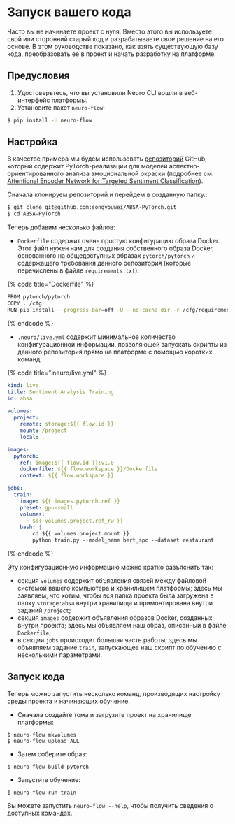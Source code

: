 # Запуск вашего кода

Часто вы не начинаете проект с нуля. Вместо этого вы используете свой или сторонний старый код и разрабатываете свое решение на его основе. В этом руководстве показано, как взять существующую базу кода, преобразовать ее в проект и начать разработку на платформе.

## Предусловия

1. Удостоверьтесь, что вы установили Neuro CLI вошли в веб-интерфейс платформы.
2. Установите пакет `neuro-flow`:

```bash
$ pip install -U neuro-flow
```

## Настройка

В качестве примера мы будем использовать [репозиторий](https://github.com/songyouwei/ABSA-PyTorch) GitHub, который содержит PyTorch-реализации для моделей аспектно-ориентированного анализа эмоциональной окраски \(подробнее см. [Attentional Encoder Network for Targeted Sentiment Classification](https://paperswithcode.com/paper/attentional-encoder-network-for-targeted)\).

Сначала клонируем репозиторий и перейдем в созданную папку.:

```bash
$ git clone git@github.com:songyouwei/ABSA-PyTorch.git
$ cd ABSA-PyTorch
```

Теперь добавим несколько файлов:

* `Dockerfile` содержит очень простую конфигурацию образа Docker. Этот файл нужен нам для создания собственного образа Docker, основанного на общедоступных образах `pytorch/pytorch` и содержащего требования данного репозитория \(которые перечислены в файле `requirements.txt`\):

{% code title="Dockerfile" %}
```bash
FROM pytorch/pytorch
COPY . /cfg
RUN pip install --progress-bar=off -U --no-cache-dir -r /cfg/requirements.txt
```
{% endcode %}

* `.neuro/live.yml` содержит минимальное количество конфигурационной информации, позволяющей запускать скрипты из данного репозитория прямо на платформе с помощью коротких команд:

{% code title=".neuro/live.yml" %}
```yaml
kind: live
title: Sentiment Analysis Training
id: absa

volumes:
  project:
    remote: storage:${{ flow.id }}
    mount: /project
    local: .

images:
  pytorch:
    ref: image:${{ flow.id }}:v1.0
    dockerfile: ${{ flow.workspace }}/Dockerfile
    context: ${{ flow.workspace }}

jobs:
  train:
    image: ${{ images.pytorch.ref }}
    preset: gpu-small
    volumes:
      - ${{ volumes.project.ref_rw }}
    bash: |
        cd ${{ volumes.project.mount }}
        python train.py --model_name bert_spc --dataset restaurant
```
{% endcode %}

Эту конфигурационную информацию можно кратко разъяснить так:

* секция `volumes` содержит объявления связей между файловой системой вашего компьютера и хранилищем платформы; здесь мы заявляем, что хотим, чтобы вся папка проекта была загружена в папку `storage:absa` внутри хранилища и примонтирована внутри заданий `/project`;
* секция `images` содержит объявления образов Docker, созданных внутри проекта; здесь мы объявляем наш образ, описанный в файле `Dockerfile`;
* в секции `jobs` происходит большая часть работы; здесь мы объявляем задание `train`, запускающее наш скрипт по обучению с несколькими параметрами.

## Запуск кода

Теперь можно запустить несколько команд, производящих настройку среды проекта и начинающих обучение.

* Сначала создайте тома и загрузите проект на хранилище платформы:

```text
$ neuro-flow mkvolumes
$ neuro-flow upload ALL
```

* Затем соберите образ:

```text
$ neuro-flow build pytorch
```

* Запустите обучение:

```text
$ neuro-flow run train
```

Вы можете запустить `neuro-flow --help`, чтобы получить сведения о доступных командах.

